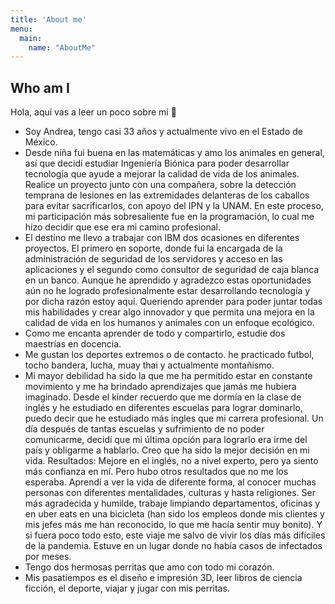```yaml
---
title: 'About me'
menu:
  main:
    name: "AboutMe"
---
```


## Who am I

Hola, aquí vas a leer un poco sobre mi 🤩


- Soy Andrea, tengo casi 33 años y actualmente vivo en el Estado de México.
- Desde niña fui buena en las matemáticas y amo los animales en general, así que decidí estudiar Ingeniería Biónica para poder desarrollar tecnología que ayude a mejorar la calidad de vida de los animales. Realice un proyecto junto con una compañera, sobre la detección temprana de lesiones en las extremidades delanteras de los caballos para evitar sacrificarlos, con apoyo del IPN y la UNAM. En este proceso, mi participación más sobresaliente fue en la programación, lo cual me hizo decidir que ese era mi camino profesional.
- El destino me llevo a trabajar con IBM dos ocasiones en diferentes proyectos. El primero en soporte, donde fui la encargada de la administración de seguridad de los servidores y acceso en las aplicaciones y el segundo como consultor de seguridad de caja blanca en un banco. Aunque he aprendido y agradezco estas oportunidades aún no he logrado profesionalmente estar desarrollando tecnología y por dicha razón estoy aquí. Queriendo aprender para poder juntar todas mis habilidades y crear algo innovador y que permita una mejora en la calidad de vida en los humanos y animales con un enfoque ecológico. 
- Como me encanta aprender de todo y compartirlo, estudie dos maestrías en docencia.
- Me gustan los deportes extremos o de contacto. he practicado futbol, tocho bandera, lucha, muay thai y actualmente montañismo.
- Mi mayor debilidad ha sido la que me ha permitido estar en constante movimiento y me ha brindado aprendizajes que jamás me hubiera imaginado. Desde el kínder recuerdo que me dormía en la clase de inglés y he estudiado en diferentes escuelas para lograr dominarlo, puedo decir que he estudiado más ingles que mi carrera profesional. Un día después de tantas escuelas y sufrimiento de no poder comunicarme, decidí que mi última opción para lograrlo era irme del país y obligarme a hablarlo. Creo que ha sido la mejor decisión en mi vida. Resultados: Mejore en el inglés, no a nivel experto, pero ya siento más confianza en mí. Pero hubo otros resultados que no me los esperaba. Aprendí a ver la vida de diferente forma, al conocer muchas personas con diferentes mentalidades, culturas y hasta religiones. Ser más agradecida y humilde, trabaje limpiando departamentos, oficinas y en uber eats en una bicicleta (han sido los empleos donde mis clientes y mis jefes más me han reconocido, lo que me hacía sentir muy bonito). Y si fuera poco todo esto, este viaje me salvo de vivir los días más difíciles de la pandemia. Estuve en un lugar donde no había casos de infectados por meses.
- Tengo dos hermosas perritas que amo con todo mi corazón.
- Mis pasatiempos es el diseño e impresión 3D, leer libros de ciencia ficción, el deporte, viajar y jugar con mis perritas.

